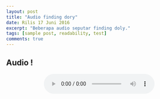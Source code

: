 ```yaml
---
layout: post
title: "Audio finding dory"
date: Rilis 17 Juni 2016
excerpt: "Beberapa audio seputar finding doly."
tags: [sample post, readability, test]
comments: true
---
```


## Audio !

<center> <audio controls width>
  <source src="ss.ogg" type="audio/ogg">
  <source src="ss.mp3" type="audio/mpeg">
Your browser does not support the audio element.
</audio>
</center>
